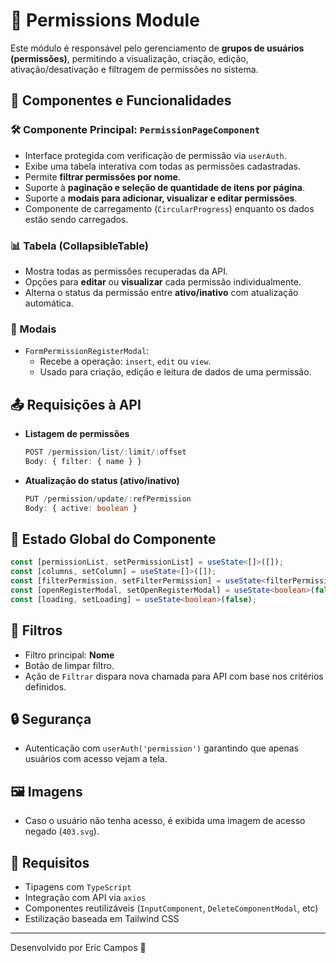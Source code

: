 # 📄 Permissions Module

Este módulo é responsável pelo gerenciamento de **grupos de usuários (permissões)**, permitindo a visualização, criação, edição, ativação/desativação e filtragem de permissões no sistema.

## 🧩 Componentes e Funcionalidades

### 🛠 Componente Principal: `PermissionPageComponent`
- Interface protegida com verificação de permissão via `userAuth`.
- Exibe uma tabela interativa com todas as permissões cadastradas.
- Permite **filtrar permissões por nome**.
- Suporte à **paginação e seleção de quantidade de itens por página**.
- Suporte a **modais para adicionar, visualizar e editar permissões**.
- Componente de carregamento (`CircularProgress`) enquanto os dados estão sendo carregados.

### 📊 Tabela (CollapsibleTable)
- Mostra todas as permissões recuperadas da API.
- Opções para **editar** ou **visualizar** cada permissão individualmente.
- Alterna o status da permissão entre **ativo/inativo** com atualização automática.

### 🧾 Modais
- `FormPermissionRegisterModal`:
  - Recebe a operação: `insert`, `edit` ou `view`.
  - Usado para criação, edição e leitura de dados de uma permissão.

## 📤 Requisições à API

- **Listagem de permissões**
  ```ts
  POST /permission/list/:limit/:offset
  Body: { filter: { name } }
  ```

- **Atualização do status (ativo/inativo)**
  ```ts
  PUT /permission/update/:refPermission
  Body: { active: boolean }
  ```

## 📂 Estado Global do Componente

```ts
const [permissionList, setPermissionList] = useState<[]>([]);
const [columns, setColumn] = useState<[]>([]);
const [filterPermission, setFilterPermission] = useState<filterPermissionProps>({ name: '' });
const [openRegisterModal, setOpenRegisterModal] = useState<boolean>(false);
const [loading, setLoading] = useState<boolean>(false);
```

## 🧪 Filtros
- Filtro principal: **Nome**
- Botão de limpar filtro.
- Ação de `Filtrar` dispara nova chamada para API com base nos critérios definidos.

## 🔒 Segurança
- Autenticação com `userAuth('permission')` garantindo que apenas usuários com acesso vejam a tela.

## 🖼 Imagens
- Caso o usuário não tenha acesso, é exibida uma imagem de acesso negado (`403.svg`).

## 📌 Requisitos
- Tipagens com `TypeScript`
- Integração com API via `axios`
- Componentes reutilizáveis (`InputComponent`, `DeleteComponentModal`, etc)
- Estilização baseada em Tailwind CSS

---

Desenvolvido por Eric Campos 🚀
